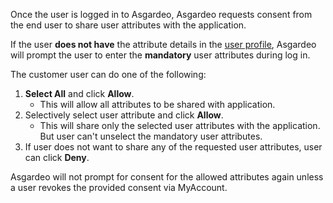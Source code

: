 
Once the user is logged in to Asgardeo, Asgardeo requests consent from the end user to share user attributes with the application. 

If the user **does not have** the attribute details in the <a href="/guides/user-management/manage-users/user-profiles/">user profile</a>, Asgardeo will prompt the user to enter the **mandatory** user attributes during log in.  

The customer user can do one of the following:
1. **Select All** and click **Allow**. 
    - This will allow all attributes to be shared with application.
2. Selectively select user attribute and click **Allow**. 
    - This will share only the selected user attributes with the application. But user can't unselect the mandatory user attributes.
3. If user does not want to share any of the requested user attributes, user can click **Deny**. 

Asgardeo will not prompt for consent for the allowed attributes again unless a user revokes the provided consent via MyAccount. 

